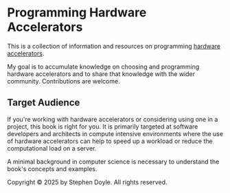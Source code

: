 # Programming Hardware Accelerators

This is a collection of information and resources on programming [hardware
accelerators](./src/hardware-accelerators.md).

My goal is to accumulate knowledge on choosing and programming hardware
accelerators and to share that knowledge with the wider community. Contributions
are welcome.

## Target Audience

If you're working with hardware accelerators or considering using one in a
project, this book is right for you. It is primarily targeted at software
developers and architects in compute intensive environments where the use of
hardware accelerators can help to speed up a workload or reduce the
computational load on a server.

A minimal background in computer science is necessary to understand the book's
concepts and examples.

Copyright &copy; 2025 by Stephen Doyle. All rights reserved.
